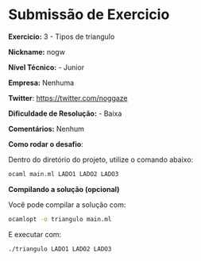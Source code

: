 # Submissão de Exercicio

**Exercicio:** 3 - Tipos de triangulo

**Nickname:** nogw

**Nível Técnico:** - Junior

**Empresa:** Nenhuma

**Twitter**: https://twitter.com/noggaze

**Dificuldade de Resolução:** - Baixa

**Comentários:** Nenhum

**Como rodar o desafio**: 

Dentro do diretório do projeto, utilize o comando abaixo: 
```bash
ocaml main.ml LADO1 LADO2 LADO3
```

**Compilando a solução (opcional)**

Você pode compilar a solução com:
```bash
ocamlopt -o triangulo main.ml
```

E executar com:
```bash
./triangulo LADO1 LADO2 LADO3
```